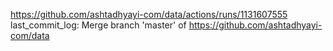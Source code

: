 https://github.com/ashtadhyayi-com/data/actions/runs/1131607555
last_commit_log: Merge branch 'master' of https://github.com/ashtadhyayi-com/data